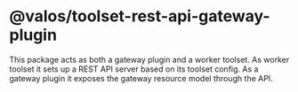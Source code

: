 # @valos/toolset-rest-api-gateway-plugin

This package acts as both a gateway plugin and a worker toolset. As
worker toolset it sets up a REST API server based on its toolset
config. As a gateway plugin it exposes the gateway resource model
through the API.
